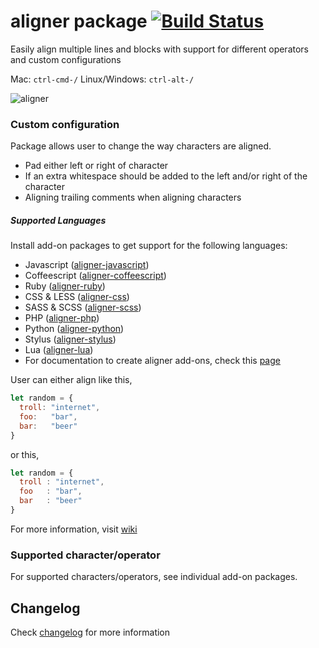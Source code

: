 # aligner package [![Build Status](https://img.shields.io/travis/adrianlee44/atom-aligner/master.svg?style=flat-square)](https://travis-ci.org/adrianlee44/atom-aligner)

Easily align multiple lines and blocks with support for different operators and custom configurations

Mac: `ctrl-cmd-/` Linux/Windows: `ctrl-alt-/`

![aligner](https://raw.github.com/adrianlee44/atom-aligner/master/demo.gif)

### Custom configuration
Package allows user to change the way characters are aligned.
- Pad either left or right of character
- If an extra whitespace should be added to the left and/or right of the character
- Aligning trailing comments when aligning characters

##### Supported Languages
Install add-on packages to get support for the following languages:
- Javascript ([aligner-javascript](https://github.com/adrianlee44/atom-aligner-javascript))
- Coffeescript ([aligner-coffeescript](https://github.com/adrianlee44/atom-aligner-coffeescript))
- Ruby ([aligner-ruby](https://github.com/adrianlee44/atom-aligner-ruby))
- CSS & LESS ([aligner-css](https://github.com/adrianlee44/atom-aligner-css))
- SASS & SCSS ([aligner-scss](https://github.com/adrianlee44/atom-aligner-scss))
- PHP ([aligner-php](https://github.com/adrianlee44/atom-aligner-php))
- Python ([aligner-python](https://github.com/adrianlee44/atom-aligner-python))
- Stylus ([aligner-stylus](https://github.com/adrianlee44/atom-aligner-stylus))
- Lua ([aligner-lua](https://github.com/adrianlee44/atom-aligner-lua))
- For documentation to create aligner add-ons, check this  [page](https://github.com/adrianlee44/atom-aligner/wiki/Creating-aligner-add-ons)

User can either align like this,
```javascript
let random = {
  troll: "internet",
  foo:   "bar",
  bar:   "beer"
}
```
or this,
```javascript
let random = {
  troll : "internet",
  foo   : "bar",
  bar   : "beer"
}
```
For more information, visit [wiki](https://github.com/adrianlee44/atom-aligner/wiki/User-configurations)

### Supported character/operator
For supported characters/operators, see individual add-on packages.

## Changelog
Check [changelog](https://github.com/adrianlee44/atom-aligner/blob/master/CHANGELOG.md) for more information
